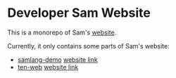 # Developer Sam Website

This is a monorepo of Sam's [website](https://developersam.com).

Currently, it only contains some parts of Sam's website:

- [samlang-demo](./samlang-demo) [website link](https://samlang-demo.developersam.com)
- [ten-web](./ten-web) [website link](https://ten.developersam.com)
